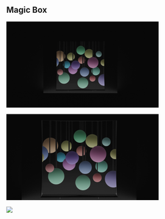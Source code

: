 ## Magic Box

<img src="https://github.com/inots/3DModeling/blob/main/magicBox/box1.png" width=400><br>

<img src="https://github.com/inots/3DModeling/blob/main/magicBox/box2.png" width=400><br>

<img src="https://github.com/inots/3DModeling/blob/main/magicBox/box.mov" width=400><br>
